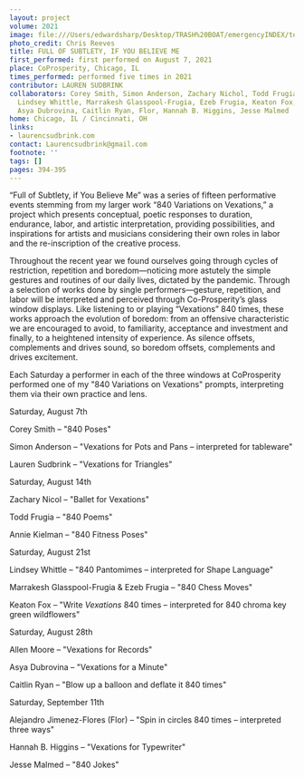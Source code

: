 ```yaml
---
layout: project
volume: 2021
image: file:///Users/edwardsharp/Desktop/TRASH%20BOAT/emergencyINDEX/ten_plus/guts/Links/1665451188258__Full_of_Subtlety__if_You_Believe_Me--Lauren_Sudbrink.jpg
photo_credit: Chris Reeves
title: FULL OF SUBTLETY, IF YOU BELIEVE ME
first_performed: first performed on August 7, 2021
place: CoProsperity, Chicago, IL
times_performed: performed five times in 2021
contributor: LAUREN SUDBRINK
collaborators: Corey Smith, Simon Anderson, Zachary Nichol, Todd Frugia, Annie Kielman,
  Lindsey Whittle, Marrakesh Glasspool-Frugia, Ezeb Frugia, Keaton Fox, Allen Moore,
  Asya Dubrovina, Caitlin Ryan, Flor, Hannah B. Higgins, Jesse Malmed
home: Chicago, IL / Cincinnati, OH
links:
- laurencsudbrink.com
contact: Laurencsudbrink@gmail.com
footnote: ''
tags: []
pages: 394-395
---
```

“Full of Subtlety, if You Believe Me” was a series of fifteen performative events stemming from my larger work “840 Variations on Vexations,” a project which presents conceptual, poetic responses to duration, endurance, labor, and artistic interpretation, providing possibilities, and inspirations for artists and musicians considering their own roles in labor and the re-inscription of the creative process. 

Throughout the recent year we found ourselves going through cycles of restriction, repetition and boredom—noticing more astutely the simple gestures and routines of our daily lives, dictated by the pandemic. Through a selection of works done by single performers—gesture, repetition, and labor will be interpreted and perceived through Co-Prosperity’s glass window displays. Like listening to or playing “Vexations” 840 times, these works approach the evolution of boredom: from an offensive characteristic we are encouraged to avoid, to familiarity, acceptance and investment and finally, to a heightened intensity of experience. As silence offsets, complements and drives sound, so boredom offsets, complements and drives excitement. 

Each Saturday a performer in each of the three windows at CoProsperity performed one of my "840 Variations on Vexations" prompts, interpreting them via their own practice and lens.

<span class="bold">Saturday, August 7th</span>

Corey Smith – "840 Poses"

Simon Anderson – "Vexations for Pots and Pans – interpreted for tableware"

Lauren Sudbrink – "Vexations for Triangles"

<span class="bold">Saturday, August 14th</span>

Zachary Nicol – "Ballet for Vexations"

Todd Frugia – "840 Poems"

Annie Kielman – "840 Fitness Poses"

<span class="bold">Saturday, August 21st</span>

Lindsey Whittle – "840 Pantomimes – interpreted for Shape Language"

Marrakesh Glasspool-Frugia &amp; Ezeb Frugia – "840 Chess Moves"

Keaton Fox – "Write *Vexations* 840 times – interpreted for 840 chroma key green wildflowers"

<span class="bold">Saturday, August 28th</span>

Allen Moore – "Vexations for Records"

Asya Dubrovina – "Vexations for a Minute"

Caitlin Ryan – "Blow up a balloon and deflate it 840 times"

<span class="bold">Saturday, September 11th</span>

Alejandro Jimenez-Flores (Flor) – "Spin in circles 840 times – interpreted three ways"

Hannah B. Higgins – "Vexations for Typewriter"

Jesse Malmed – "840 Jokes"